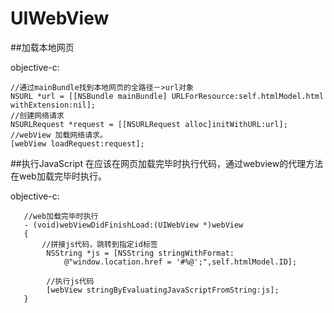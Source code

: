 # UIWebView

<!-- create time: 2014-10-17 15:59:03  -->

##加载本地网页

   objective-c:
   
    //通过mainBundle找到本地网页的全路径－>url对象
    NSURL *url = [[NSBundle mainBundle] URLForResource:self.htmlModel.html withExtension:nil];
    //创建网络请求
    NSURLRequest *request = [[NSURLRequest alloc]initWithURL:url];
    //webView 加载网络请求。
    [webView loadRequest:request];

##执行JavaScript
    在应该在网页加载完毕时执行代码，通过webview的代理方法在web加载完毕时执行。
    
   objective-c:
   
       //web加载完毕时执行
       - (void)webViewDidFinishLoad:(UIWebView *)webView
       {
           //拼接js代码，跳转到指定id标签
            NSString *js = [NSString stringWithFormat:
                @"window.location.href = '#%@';",self.htmlModel.ID];
                
            //执行js代码
            [webView stringByEvaluatingJavaScriptFromString:js];
       }